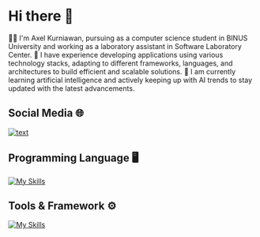 # Hi there 👋

🧒🏻 I'm Axel Kurniawan, pursuing as a computer science student in BINUS University and working as a laboratory assistant in Software Laboratory Center. 
🌟 I have experience developing applications using various technology stacks, adapting to different frameworks, languages, and architectures to build efficient and scalable solutions.
📔 I am currently learning artificial intelligence and actively keeping up with AI trends to stay updated with the latest advancements.

## Social Media 🌐
[![text](https://img.shields.io/badge/LinkedIn-0077B5?style=for-the-badge&logo=linkedin&logoColor=white)](https://www.linkedin.com/in/axel-kurniawan-970848226/)

## Programming Language 🖥️
[![My Skills](https://skillicons.dev/icons?i=js,c,cs,cpp,java,python,php,kotlin,rust,go)](https://skillicons.dev)

## Tools & Framework ⚙️
[![My Skills](https://skillicons.dev/icons?i=laravel,react,tailwind,bootstrap,docker,express,mongodb,firebase,mysql,postgresql,flask,electron,tauri,sklearn,tensorflow,scss,svelte)](https://skillicons.dev)
<!--
**axelkrnwn/axelkrnwn** is a ✨ _special_ ✨ repository because its `README.md` (this file) appears on your GitHub profile.

Here are some ideas to get you started:

-  I’m currently working on ...
-  I’m currently learning ...
- 👯 I’m looking to collaborate on ...
- 🤔 I’m looking for help with ...
- 💬 Ask me about ...
- 📫 How to reach me: ...
- 😄 Pronouns: ...
- ⚡ Fun fact: ...
-->
